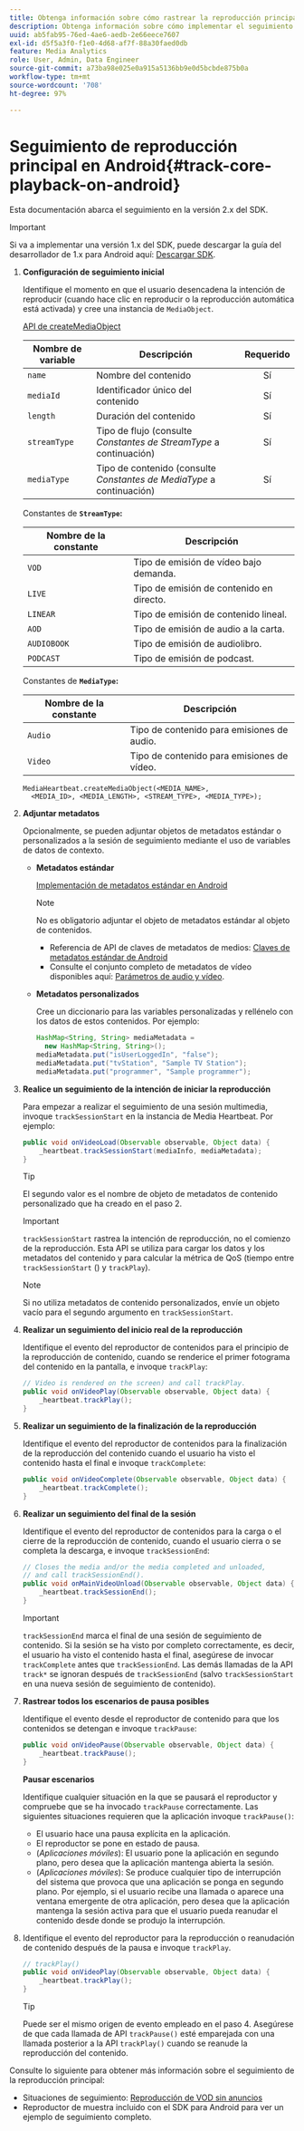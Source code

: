 ```yaml
---
title: Obtenga información sobre cómo rastrear la reproducción principal en Android
description: Obtenga información sobre cómo implementar el seguimiento principal mediante Media SDK en Android.
uuid: ab5fab95-76ed-4ae6-aedb-2e66eece7607
exl-id: d5f5a3f0-f1e0-4d68-af7f-88a30faed0db
feature: Media Analytics
role: User, Admin, Data Engineer
source-git-commit: a73ba98e025e0a915a5136bb9e0d5bcbde875b0a
workflow-type: tm+mt
source-wordcount: '708'
ht-degree: 97%

---
```


# Seguimiento de reproducción principal en Android{#track-core-playback-on-android}

Esta documentación abarca el seguimiento en la versión 2.x del SDK.
>[!IMPORTANT]
>Si va a implementar una versión 1.x del SDK, puede descargar la guía del desarrollador de 1.x para Android aquí: [Descargar SDK](/help/getting-started/download-sdks.md).

1. **Configuración de seguimiento inicial**

   Identifique el momento en que el usuario desencadena la intención de reproducir (cuando hace clic en reproducir o la reproducción automática está activada) y cree una instancia de `MediaObject`.

   [API de createMediaObject](https://adobe-marketing-cloud.github.io/media-sdks/reference/android/com/adobe/primetime/va/simple/MediaHeartbeat.html#createMediaObject-java.lang.String-java.lang.String-java.lang.Double-java.lang.String-com.adobe.primetime.va.simple.MediaHeartbeat.MediaType-)

   | Nombre de variable | Descripción | Requerido |
   | --- | --- | :---: |
   | `name` | Nombre del contenido | Sí |
   | `mediaId` | Identificador único del contenido | Sí |
   | `length` | Duración del contenido | Sí |
   | `streamType` | Tipo de flujo (consulte _Constantes de StreamType_ a continuación) | Sí |
   | `mediaType` | Tipo de contenido (consulte _Constantes de MediaType_ a continuación) | Sí |

   Constantes de **`StreamType`:**

   | Nombre de la constante | Descripción |
   |---|---|
   | `VOD` | Tipo de emisión de vídeo bajo demanda. |
   | `LIVE` | Tipo de emisión de contenido en directo. |
   | `LINEAR` | Tipo de emisión de contenido lineal. |
   | `AOD` | Tipo de emisión de audio a la carta. |
   | `AUDIOBOOK` | Tipo de emisión de audiolibro. |
   | `PODCAST` | Tipo de emisión de podcast. |

   Constantes de **`MediaType`:**

   | Nombre de la constante | Descripción |
   |---|---|
   | `Audio` | Tipo de contenido para emisiones de audio. |
   | `Video` | Tipo de contenido para emisiones de vídeo. |

   ```
   MediaHeartbeat.createMediaObject(<MEDIA_NAME>,  
     <MEDIA_ID>, <MEDIA_LENGTH>, <STREAM_TYPE>, <MEDIA_TYPE>);
   ```

1. **Adjuntar metadatos**

   Opcionalmente, se pueden adjuntar objetos de metadatos estándar o personalizados a la sesión de seguimiento mediante el uso de variables de datos de contexto.

   * **Metadatos estándar**

      [Implementación de metadatos estándar en Android](/help/use-cases/track-av-playback/impl-std-metadata/impl-std-metadata-android.md)

      >[!NOTE]
      >
      >No es obligatorio adjuntar el objeto de metadatos estándar al objeto de contenidos.

      * Referencia de API de claves de metadatos de medios: [Claves de metadatos estándar de Android](https://adobe-marketing-cloud.github.io/media-sdks/reference/android/com/adobe/primetime/va/simple/MediaHeartbeat.VideoMetadataKeys.html)
      * Consulte el conjunto completo de metadatos de vídeo disponibles aquí: [Parámetros de audio y vídeo](/help/implementation/variables/audio-video-parameters.md).
   * **Metadatos personalizados**

      Cree un diccionario para las variables personalizadas y rellénelo con los datos de estos contenidos. Por ejemplo:

      ```java
      HashMap<String, String> mediaMetadata =  
        new HashMap<String, String>();
      mediaMetadata.put("isUserLoggedIn", "false");
      mediaMetadata.put("tvStation", "Sample TV Station");
      mediaMetadata.put("programmer", "Sample programmer");
      ```


1. **Realice un seguimiento de la intención de iniciar la reproducción**

   Para empezar a realizar el seguimiento de una sesión multimedia, invoque `trackSessionStart` en la instancia de Media Heartbeat. Por ejemplo:

   ```java
   public void onVideoLoad(Observable observable, Object data) {  
       _heartbeat.trackSessionStart(mediaInfo, mediaMetadata);
   }
   ```

   >[!TIP]
   >
   >El segundo valor es el nombre de objeto de metadatos de contenido personalizado que ha creado en el paso 2.

   >[!IMPORTANT]
   >
   >`trackSessionStart` rastrea la intención de reproducción, no el comienzo de la reproducción. Esta API se utiliza para cargar los datos y los metadatos del contenido y para calcular la métrica de QoS (tiempo entre `trackSessionStart` () y `trackPlay`).

   >[!NOTE]
   >
   >Si no utiliza metadatos de contenido personalizados, envíe un objeto vacío para el segundo argumento en `trackSessionStart`.

1. **Realizar un seguimiento del inicio real de la reproducción**

   Identifique el evento del reproductor de contenidos para el principio de la reproducción de contenido, cuando se renderice el primer fotograma del contenido en la pantalla, e invoque `trackPlay`:

   ```java
   // Video is rendered on the screen) and call trackPlay.  
   public void onVideoPlay(Observable observable, Object data) {
       _heartbeat.trackPlay();
   }
   ```

1. **Realizar un seguimiento de la finalización de la reproducción**

   Identifique el evento del reproductor de contenidos para la finalización de la reproducción del contenido cuando el usuario ha visto el contenido hasta el final e invoque `trackComplete`:

   ```java
   public void onVideoComplete(Observable observable, Object data) {
       _heartbeat.trackComplete();
   }
   ```

1. **Realizar un seguimiento del final de la sesión**

   Identifique el evento del reproductor de contenidos para la carga o el cierre de la reproducción de contenido, cuando el usuario cierra o se completa la descarga, e invoque `trackSessionEnd`:

   ```java
   // Closes the media and/or the media completed and unloaded,  
   // and call trackSessionEnd().  
   public void onMainVideoUnload(Observable observable, Object data) {  
       _heartbeat.trackSessionEnd();
   }
   ```

   >[!IMPORTANT]
   >
   >`trackSessionEnd` marca el final de una sesión de seguimiento de contenido. Si la sesión se ha visto por completo correctamente, es decir, el usuario ha visto el contenido hasta el final, asegúrese de invocar `trackComplete` antes que `trackSessionEnd`. Las demás llamadas de la API `track*` se ignoran después de `trackSessionEnd` (salvo `trackSessionStart` en una nueva sesión de seguimiento de contenido).

1. **Rastrear todos los escenarios de pausa posibles**

   Identifique el evento desde el reproductor de contenido para que los contenidos se detengan e invoque `trackPause`:

   ```java
   public void onVideoPause(Observable observable, Object data) {  
       _heartbeat.trackPause();
   }
   ```

   **Pausar escenarios**

   Identifique cualquier situación en la que se pausará el reproductor y compruebe que se ha invocado `trackPause` correctamente. Las siguientes situaciones requieren que la aplicación invoque `trackPause()`:

   * El usuario hace una pausa explícita en la aplicación.
   * El reproductor se pone en estado de pausa.
   * (*Aplicaciones móviles*): El usuario pone la aplicación en segundo plano, pero desea que la aplicación mantenga abierta la sesión.
   * (*Aplicaciones móviles*): Se produce cualquier tipo de interrupción del sistema que provoca que una aplicación se ponga en segundo plano. Por ejemplo, si el usuario recibe una llamada o aparece una ventana emergente de otra aplicación, pero desea que la aplicación mantenga la sesión activa para que el usuario pueda reanudar el contenido desde donde se produjo la interrupción.

1. Identifique el evento del reproductor para la reproducción o reanudación de contenido después de la pausa e invoque `trackPlay`.

   ```java
   // trackPlay()
   public void onVideoPlay(Observable observable, Object data) {  
       _heartbeat.trackPlay();
   }
   ```

   >[!TIP]
   >
   >Puede ser el mismo origen de evento empleado en el paso 4. Asegúrese de que cada llamada de API `trackPause()` esté emparejada con una llamada posterior a la API `trackPlay()` cuando se reanude la reproducción del contenido.

Consulte lo siguiente para obtener más información sobre el seguimiento de la reproducción principal:

* Situaciones de seguimiento: [Reproducción de VOD sin anuncios](/help/use-cases/tracking-scenarios/vod-no-intrs-details.md)
* Reproductor de muestra incluido con el SDK para Android para ver un ejemplo de seguimiento completo.
